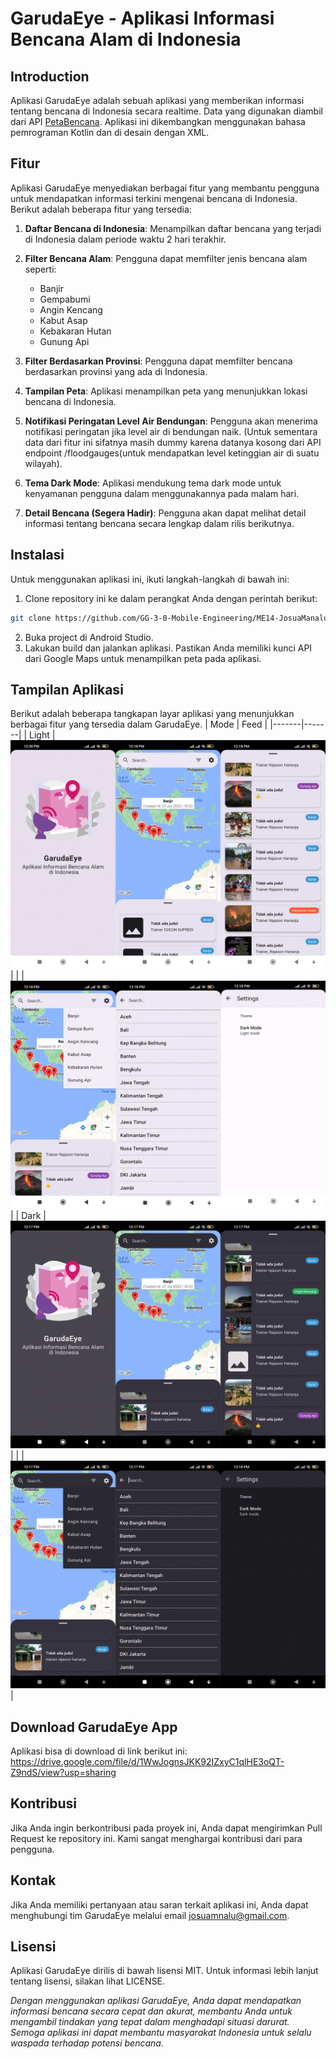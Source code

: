 # GarudaEye - Aplikasi Informasi Bencana Alam di Indonesia

## Introduction

Aplikasi GarudaEye adalah sebuah aplikasi yang memberikan informasi tentang bencana di Indonesia secara realtime. Data yang digunakan diambil dari API [PetaBencana](https://docs.petabencana.id/routes/). Aplikasi ini dikembangkan menggunakan bahasa pemrograman Kotlin dan di desain dengan XML.

## Fitur

Aplikasi GarudaEye menyediakan berbagai fitur yang membantu pengguna untuk mendapatkan informasi terkini mengenai bencana di Indonesia. Berikut adalah beberapa fitur yang tersedia:

1. **Daftar Bencana di Indonesia**: Menampilkan daftar bencana yang terjadi di Indonesia dalam periode waktu 2 hari terakhir.

2. **Filter Bencana Alam**: Pengguna dapat memfilter jenis bencana alam seperti:
   - Banjir
   - Gempabumi
   - Angin Kencang
   - Kabut Asap
   - Kebakaran Hutan
   - Gunung Api

3. **Filter Berdasarkan Provinsi**: Pengguna dapat memfilter bencana berdasarkan provinsi yang ada di Indonesia.

4. **Tampilan Peta**: Aplikasi menampilkan peta yang menunjukkan lokasi bencana di Indonesia.

5. **Notifikasi Peringatan Level Air Bendungan**: Pengguna akan menerima notifikasi peringatan jika level air di bendungan naik. (Untuk sementara data dari fitur ini sifatnya masih dummy karena datanya kosong dari API endpoint /floodgauges(untuk mendapatkan level ketinggian air di suatu wilayah).

6. **Tema Dark Mode**: Aplikasi mendukung tema dark mode untuk kenyamanan pengguna dalam menggunakannya pada malam hari.

7. **Detail Bencana (Segera Hadir)**: Pengguna akan dapat melihat detail informasi tentang bencana secara lengkap dalam rilis berikutnya.

## Instalasi

Untuk menggunakan aplikasi ini, ikuti langkah-langkah di bawah ini:

1. Clone repository ini ke dalam perangkat Anda dengan perintah berikut:

```bash
git clone https://github.com/GG-3-0-Mobile-Engineering/ME14-JosuaManalu-GG3MEGP0563-GarudaEye.git
```

2. Buka project di Android Studio.
3. Lakukan build dan jalankan aplikasi. Pastikan Anda memiliki kunci API dari Google Maps untuk menampilkan peta pada aplikasi.

## Tampilan Aplikasi
Berikut adalah beberapa tangkapan layar aplikasi yang menunjukkan berbagai fitur yang tersedia dalam GarudaEye.
| Mode  | Feed | 
|-------|-------|
| Light | ![Layout-GarudaEye-Light-1](img/Layout-GarudaEye-Light-1.png) |
| | ![Layout-GarudaEye-Light-2](img/Layout-GarudaEye-Light-2.png) |
| Dark | ![Layout-GarudaEye-Dark-1](img/Layout-GarudaEye-Dark-1.png) |
| | ![Layout-GarudaEye-Dark-2](img/Layout-GarudaEye-Dark-2.png) |

## Download GarudaEye App
Aplikasi bisa di download di link berikut ini:
https://drive.google.com/file/d/1WwJognsJKK92IZxyC1qlHE3oQT-Z9ndS/view?usp=sharing

## Kontribusi
Jika Anda ingin berkontribusi pada proyek ini, Anda dapat mengirimkan Pull Request ke repository ini. Kami sangat menghargai kontribusi dari para pengguna.

## Kontak
Jika Anda memiliki pertanyaan atau saran terkait aplikasi ini, Anda dapat menghubungi tim GarudaEye melalui email josuamnalu@gmail.com.

## Lisensi
Aplikasi GarudaEye dirilis di bawah lisensi MIT. Untuk informasi lebih lanjut tentang lisensi, silakan lihat LICENSE.

*Dengan menggunakan aplikasi GarudaEye, Anda dapat mendapatkan informasi bencana secara cepat dan akurat, membantu Anda untuk mengambil tindakan yang tepat dalam menghadapi situasi darurat. Semoga aplikasi ini dapat membantu masyarakat Indonesia untuk selalu waspada terhadap potensi bencana.*
